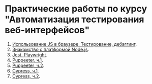 <h1>Практические работы по курсу "Автоматизация тестирования веб-интерфейсов"</h1>

<div>
    <ol>
        <li><a href="https://github.com/Nephedov/1.Automation-of-web-interface-testing">Использование JS в браузере. Тестирование, дебаггинг</a>.</li>
        <li><a href="https://github.com/Nephedov/2.Automation-of-web-interface-testing">Знакомство с платформой Node.js</a>.</li>
        <li><a href="https://github.com/Nephedov/3.Automation-of-web-interface-testing">Jest. Playwright</a>.</li>
        <li><a href="https://github.com/Nephedov/4.Automation-of-web-interface-testing">Puppeeter, ч.1</a>.</li>
        <li><a href="https://github.com/Nephedov/5.Automation-of-web-interface-testing">Puppeeter, ч.2</a>.</li>
        <li><a href="https://github.com/Nephedov/6.Automation-of-web-interface-testing">Cypress, ч.1</a>.</li>
        <li><a href="https://github.com/Nephedov/7.Automation-of-web-interface-testing">Cypress, ч.2</a>.</li>
    </ol>
</div>